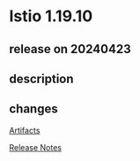# Istio 1.19.10

## release on 20240423

## description

## changes

<a href="http://gcsweb.istio.io/gcs/istio-release/releases/1.19.10/" rel="nofollow">Artifacts</a>

<a href="https://istio.io/news/releases/1.19.x/announcing-1.19.10/" rel="nofollow">Release Notes</a>

